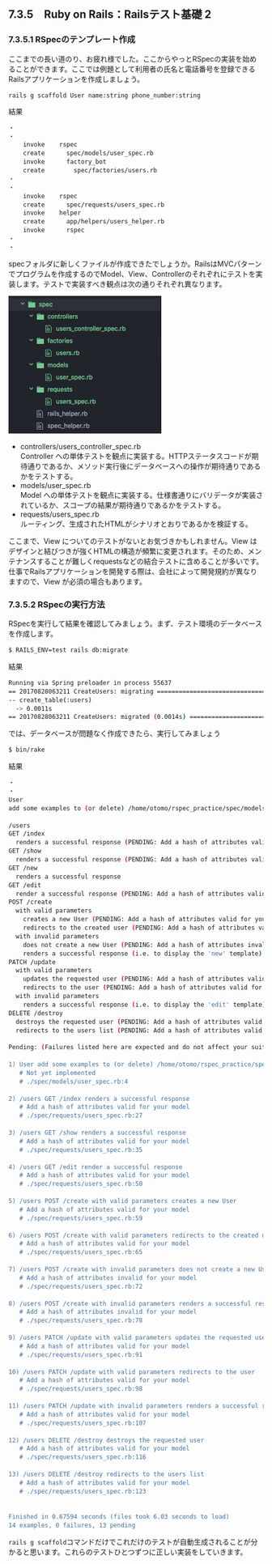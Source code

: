 ## 7.3.5　Ruby on Rails：Railsテスト基礎 2

### 7.3.5.1 RSpecのテンプレート作成

ここまでの長い道のり、お疲れ様でした。ここからやっとRSpecの実装を始めることができます。ここでは例題として利用者の氏名と電話番号を登録できるRailsアプリケーションを作成しましょう。

  ```
  rails g scaffold User name:string phone_number:string
  ```

  結果
  ```sh
  ・
  ・
      invoke    rspec
      create      spec/models/user_spec.rb
      invoke      factory_bot
      create        spec/factories/users.rb
  ・
  ・
      invoke    rspec
      create      spec/requests/users_spec.rb
      invoke    helper
      create      app/helpers/users_helper.rb
      invoke      rspec
  ・
  ・
  ```

specフォルダに新しくファイルが作成できたでしょうか。RailsはMVCパターンでプログラムを作成するのでModel、View、Controllerのそれぞれにテストを実装します。テストで実装すべき観点は次の通りそれぞれ異なります。

![画像](images/07-3.png)

- controllers/users_controller_spec.rb  
Controller への単体テストを観点に実装する。HTTPステータスコードが期待通りであるか、メソッド実行後にデータベースへの操作が期待通りであるかをテストする。
- models/user_spec.rb  
Model への単体テストを観点に実装する。仕様書通りにバリデータが実装されているか、スコープの結果が期待通りであるかをテストする。
- requests/users_spec.rb  
ルーティング、生成されたHTMLがシナリオとおりであるかを検証する。

ここまで、View についてのテストがないとお気づきかもしれません。View はデザインと結びつきが強くHTMLの構造が頻繁に変更されます。そのため、メンテナンスすることが難しくrequestsなどの結合テストに含めることが多いです。仕事でRailsアプリケーションを開発する際は、会社によって開発規約が異なりますので、View が必須の場合もあります。

### 7.3.5.2 RSpecの実行方法

RSpecを実行して結果を確認してみましょう。まず、テスト環境のデータベースを作成します。

  ```sh
  $ RAILS_ENV=test rails db:migrate
  ```

  結果
  ```sh
  Running via Spring preloader in process 55637
  == 20170828063211 CreateUsers: migrating ==================================
  -- create_table(:users)
    -> 0.0011s
  == 20170828063211 CreateUsers: migrated (0.0014s) =========================
  ```

では、データベースが問題なく作成できたら、実行してみましょう

  ```sh
  $ bin/rake
  ```

  結果
  ```sh
・
・
User
  add some examples to (or delete) /home/otomo/rspec_practice/spec/models/user_spec.rb (PENDING: Not yet implemented)

/users
  GET /index
    renders a successful response (PENDING: Add a hash of attributes valid for your model)
  GET /show
    renders a successful response (PENDING: Add a hash of attributes valid for your model)
  GET /new
    renders a successful response
  GET /edit
    render a successful response (PENDING: Add a hash of attributes valid for your model)
  POST /create
    with valid parameters
      creates a new User (PENDING: Add a hash of attributes valid for your model)
      redirects to the created user (PENDING: Add a hash of attributes valid for your model)
    with invalid parameters
      does not create a new User (PENDING: Add a hash of attributes invalid for your model)
      renders a successful response (i.e. to display the 'new' template) (PENDING: Add a hash of attributes invalid for your model)
  PATCH /update
    with valid parameters
      updates the requested user (PENDING: Add a hash of attributes valid for your model)
      redirects to the user (PENDING: Add a hash of attributes valid for your model)
    with invalid parameters
      renders a successful response (i.e. to display the 'edit' template) (PENDING: Add a hash of attributes valid for your model)
  DELETE /destroy
    destroys the requested user (PENDING: Add a hash of attributes valid for your model)
    redirects to the users list (PENDING: Add a hash of attributes valid for your model)

Pending: (Failures listed here are expected and do not affect your suite's status)

  1) User add some examples to (or delete) /home/otomo/rspec_practice/spec/models/user_spec.rb
     # Not yet implemented
     # ./spec/models/user_spec.rb:4

  2) /users GET /index renders a successful response
     # Add a hash of attributes valid for your model
     # ./spec/requests/users_spec.rb:27

  3) /users GET /show renders a successful response
     # Add a hash of attributes valid for your model
     # ./spec/requests/users_spec.rb:35

  4) /users GET /edit render a successful response
     # Add a hash of attributes valid for your model
     # ./spec/requests/users_spec.rb:50

  5) /users POST /create with valid parameters creates a new User
     # Add a hash of attributes valid for your model
     # ./spec/requests/users_spec.rb:59

  6) /users POST /create with valid parameters redirects to the created user
     # Add a hash of attributes valid for your model
     # ./spec/requests/users_spec.rb:65

  7) /users POST /create with invalid parameters does not create a new User
     # Add a hash of attributes invalid for your model
     # ./spec/requests/users_spec.rb:72

  8) /users POST /create with invalid parameters renders a successful response (i.e. to display the 'new' template)
     # Add a hash of attributes invalid for your model
     # ./spec/requests/users_spec.rb:78

  9) /users PATCH /update with valid parameters updates the requested user
     # Add a hash of attributes valid for your model
     # ./spec/requests/users_spec.rb:91

  10) /users PATCH /update with valid parameters redirects to the user
     # Add a hash of attributes valid for your model
     # ./spec/requests/users_spec.rb:98

  11) /users PATCH /update with invalid parameters renders a successful response (i.e. to display the 'edit' template)
     # Add a hash of attributes valid for your model
     # ./spec/requests/users_spec.rb:107

  12) /users DELETE /destroy destroys the requested user
     # Add a hash of attributes valid for your model
     # ./spec/requests/users_spec.rb:116

  13) /users DELETE /destroy redirects to the users list
     # Add a hash of attributes valid for your model
     # ./spec/requests/users_spec.rb:123


Finished in 0.67594 seconds (files took 6.03 seconds to load)
14 examples, 0 failures, 13 pending
  ```

`rails g scaffold`コマンドだけでこれだけのテストが自動生成されることが分かると思います。これらのテストひとつずつに正しい実装をしていきます。

